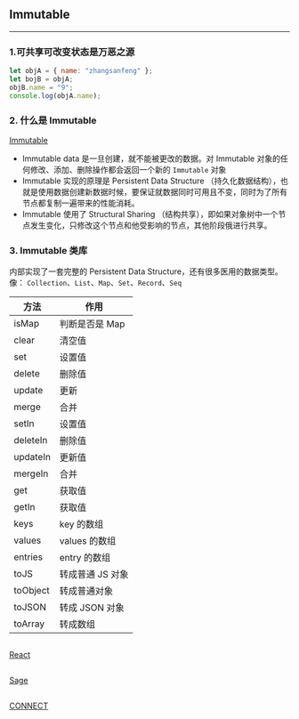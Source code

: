 ## Immutable

---

### 1.可共享可改变状态是万恶之源

```js
let objA = { name: "zhangsanfeng" };
let bojB = objA;
objB.name = "9";
console.log(objA.name);
```

### 2. 什么是 Immutable

[Immutable](https://www.npmjs.com/package/immutable)

- Immutable data 是一旦创建，就不能被更改的数据。对 Immutable 对象的任何修改、添加、删除操作都会返回一个新的 `Immutable` 对象
- Immutable 实现的原理是 Persistent Data Structure （持久化数据结构），也就是使用数据创建新数据时候，要保证就数据同时可用且不变，同时为了所有节点都复制一遍带来的性能消耗。
- Immutable 使用了 Structural Sharing （结构共享），即如果对象树中一个节点发生变化，只修改这个节点和他受影响的节点，其他阶段俄进行共享。

### 3. Immutable 类库

内部实现了一套完整的 Persistent Data Structure，还有很多医用的数据类型。像： `Collection`、`List`、`Map`、`Set`、`Record`、`Seq`

| 方法     | 作用             |
| -------- | ---------------- |
| isMap    | 判断是否是 Map   |
| clear    | 清空值           |
| set      | 设置值           |
| delete   | 删除值           |
| update   | 更新             |
| merge    | 合并             |
| setIn    | 设置值           |
| deleteIn | 删除值           |
| updateIn | 更新值           |
| mergeIn  | 合并             |
| get      | 获取值           |
| getIn    | 获取值           |
| keys     | key 的数组       |
| values   | values 的数组    |
| entries  | entry 的数组     |
| toJS     | 转成普通 JS 对象 |
| toObject | 转成普通对象     |
| toJSON   | 转成 JSON 对象   |
| toArray  | 转成数组         |


## 
[React](./README-react.md)

## 
[Sage](./README-sage.md)

## 
[CONNECT](./README-connect.md)

